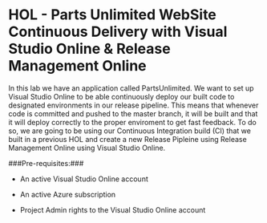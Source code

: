 HOL - Parts Unlimited WebSite Continuous Delivery with Visual Studio Online & Release Management Online
====================================================================================
In this lab we have an application called PartsUnlimited. We want to set up
Visual Studio Online to be able continuously deploy our built code to designated environments in our release pipeline. 
This means that whenever code is committed and pushed to the master branch, it will be built and that it will deploy correctly to the proper enviroment to get fast feedback. To do so, 
we are going to be using our Continuous Integration build (CI) that we built in a previous HOL and 
create a new Release Pipleine using Release Management Online using Visual Studio Online.

###Pre-requisites:###

-   An active Visual Studio Online account

-   An active Azure subscription

-   Project Admin rights to the Visual Studio Online account
